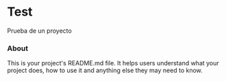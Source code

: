 Test
====

Prueba de un proyecto

### About

This is your project's README.md file. It helps users understand what your
project does, how to use it and anything else they may need to know.